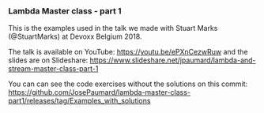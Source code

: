 ### Lambda Master class - part 1

This is the examples used in the talk we made with Stuart Marks (@StuartMarks) at Devoxx Belgium 2018. 

The talk is available on YouTube: https://youtu.be/ePXnCezwRuw and the slides are on Slideshare: https://www.slideshare.net/jpaumard/lambda-and-stream-master-class-part-1

You can can see the code exercises without the solutions on this commit: https://github.com/JosePaumard/lambda-master-class-part1/releases/tag/Examples_with_solutions

